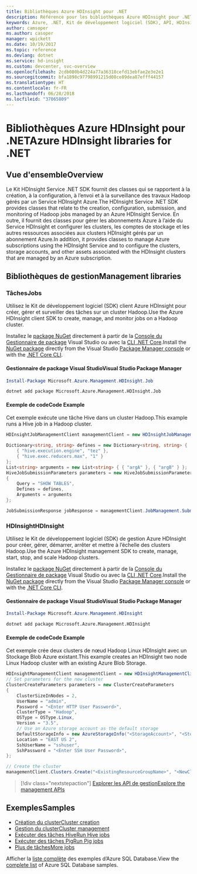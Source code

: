 ```yaml
---
title: Bibliothèques Azure HDInsight pour .NET
description: Référence pour les bibliothèques Azure HDInsight pour .NET
keywords: Azure, .NET, Kit de développement logiciel (SDK), API, HDInsight
author: camsoper
ms.author: casoper
manager: wpickett
ms.date: 10/19/2017
ms.topic: reference
ms.devlang: dotnet
ms.service: hd-insight
ms.custom: devcenter, svc-overview
ms.openlocfilehash: 2cdb080b4d224a77a36318cefd13ebfae2e3e2e1
ms.sourcegitcommit: bfa1898c97798991215d08ce89dea87efff44157
ms.translationtype: HT
ms.contentlocale: fr-FR
ms.lasthandoff: 06/28/2018
ms.locfileid: "37065809"
---
```

# <a name="azure-hdinsight-libraries-for-net"></a><span data-ttu-id="142ec-104">Bibliothèques Azure HDInsight pour .NET</span><span class="sxs-lookup"><span data-stu-id="142ec-104">Azure HDInsight libraries for .NET</span></span>

## <a name="overview"></a><span data-ttu-id="142ec-105">Vue d'ensemble</span><span class="sxs-lookup"><span data-stu-id="142ec-105">Overview</span></span>

<span data-ttu-id="142ec-106">Le Kit HDInsight Service .NET SDK fournit des classes qui se rapportent à la création, à la configuration, à l’envoi et à la surveillance des travaux Hadoop gérés par un Service HDInsight Azure.</span><span class="sxs-lookup"><span data-stu-id="142ec-106">The HDInsight Service .NET SDK provides classes that relate to the creation, configuration, submission, and monitoring of Hadoop jobs managed by an Azure HDInsight Service.</span></span> <span data-ttu-id="142ec-107">En outre, il fournit des classes pour gérer les abonnements Azure à l’aide du Service HDInsight et configurer les clusters, les comptes de stockage et les autres ressources associées aux clusters HDInsight gérés par un abonnement Azure.</span><span class="sxs-lookup"><span data-stu-id="142ec-107">In addition, it provides classes to manage Azure subscriptions using the HDInsight Service and to configure the clusters, storage accounts, and other assets associated with the HDInsight clusters that are managed by an Azure subscription.</span></span>

## <a name="management-libraries"></a><span data-ttu-id="142ec-108">Bibliothèques de gestion</span><span class="sxs-lookup"><span data-stu-id="142ec-108">Management libraries</span></span>

### <a name="jobs"></a><span data-ttu-id="142ec-109">Tâches</span><span class="sxs-lookup"><span data-stu-id="142ec-109">Jobs</span></span>

<span data-ttu-id="142ec-110">Utilisez le Kit de développement logiciel (SDK) client Azure HDInsight pour créer, gérer et surveiller des tâches sur un cluster Hadoop.</span><span class="sxs-lookup"><span data-stu-id="142ec-110">Use the Azure HDInsight client SDK to create, manage, and monitor jobs on a Hadoop cluster.</span></span> 

<span data-ttu-id="142ec-111">Installez le [package NuGet](https://www.nuget.org/packages/Microsoft.Azure.Management.HDInsight.Job) directement à partir de la [Console du Gestionnaire de package][PackageManager] Visual Studio ou avec la [CLI .NET Core][DotNetCLI].</span><span class="sxs-lookup"><span data-stu-id="142ec-111">Install the [NuGet package](https://www.nuget.org/packages/Microsoft.Azure.Management.HDInsight.Job) directly from the Visual Studio [Package Manager console][PackageManager] or with the [.NET Core CLI][DotNetCLI].</span></span>

#### <a name="visual-studio-package-manager"></a><span data-ttu-id="142ec-112">Gestionnaire de package Visual Studio</span><span class="sxs-lookup"><span data-stu-id="142ec-112">Visual Studio Package Manager</span></span>

```powershell
Install-Package Microsoft.Azure.Management.HDInsight.Job
```

```bash
dotnet add package Microsoft.Azure.Management.HDInsight.Job
```

#### <a name="code-example"></a><span data-ttu-id="142ec-113">Exemple de code</span><span class="sxs-lookup"><span data-stu-id="142ec-113">Code Example</span></span>

<span data-ttu-id="142ec-114">Cet exemple exécute une tâche Hive dans un cluster Hadoop.</span><span class="sxs-lookup"><span data-stu-id="142ec-114">This example runs a Hive job in a Hadoop cluster.</span></span>

```csharp
HDInsightJobManagementClient managementClient = new HDInsightJobManagementClient(clusterUri, credentials);

Dictionary<string, string> defines = new Dictionary<string, string> {
    { "hive.execution.engine", "tez" },
    { "hive.exec.reducers.max", "1" }
};
List<string> arguments = new List<string> { { "argA" }, { "argB" } };
HiveJobSubmissionParameters parameters = new HiveJobSubmissionParameters
{
    Query = "SHOW TABLES",
    Defines = defines,
    Arguments = arguments
};

JobSubmissionResponse jobResponse = managementClient.JobManagement.SubmitHiveJob(parameters);
```

### <a name="hdinsight"></a><span data-ttu-id="142ec-115">HDInsight</span><span class="sxs-lookup"><span data-stu-id="142ec-115">HDInsight</span></span>

<span data-ttu-id="142ec-116">Utilisez le Kit de développement logiciel (SDK) de gestion Azure HDInsight pour créer, gérer, démarrer, arrêter et mettre à l’échelle des clusters Hadoop.</span><span class="sxs-lookup"><span data-stu-id="142ec-116">Use the Azure HDInsight management SDK to create, manage, start, stop, and scale Hadoop clusters.</span></span>

<span data-ttu-id="142ec-117">Installez le [package NuGet](https://www.nuget.org/packages/Microsoft.Azure.Management.HDInsight) directement à partir de la [Console du Gestionnaire de package][PackageManager] Visual Studio ou avec la [CLI .NET Core][DotNetCLI].</span><span class="sxs-lookup"><span data-stu-id="142ec-117">Install the [NuGet package](https://www.nuget.org/packages/Microsoft.Azure.Management.HDInsight) directly from the Visual Studio [Package Manager console][PackageManager] or with the [.NET Core CLI][DotNetCLI].</span></span>

#### <a name="visual-studio-package-manager"></a><span data-ttu-id="142ec-118">Gestionnaire de package Visual Studio</span><span class="sxs-lookup"><span data-stu-id="142ec-118">Visual Studio Package Manager</span></span>

```powershell
Install-Package Microsoft.Azure.Management.HDInsight
```

```bash
dotnet add package Microsoft.Azure.Management.HDInsight
```

#### <a name="code-example"></a><span data-ttu-id="142ec-119">Exemple de code</span><span class="sxs-lookup"><span data-stu-id="142ec-119">Code Example</span></span>

<span data-ttu-id="142ec-120">Cet exemple crée deux clusters de nœud Hadoop Linux HDInsight avec un Stockage Blob Azure existant.</span><span class="sxs-lookup"><span data-stu-id="142ec-120">This example creates an HDInsight two node Linux Hadoop cluster with an existing Azure Blob Storage.</span></span>

```csharp
HDInsightManagementClient managementClient = new HDInsightManagementClient(authToken);
// Set parameters for the new cluster
ClusterCreateParameters parameters = new ClusterCreateParameters
{
    ClusterSizeInNodes = 2,
    UserName = "admin",
    Password = "<Enter HTTP User Password>",
    ClusterType = "Hadoop",
    OSType = OSType.Linux,
    Version = "3.5",
    // Use an Azure storage account as the default storage
    DefaultStorageInfo = new AzureStorageInfo("<StorageAccount>", "<StorageKey>", "<BlobContainerName>"),
    Location = "EAST US 2",
    SshUserName = "sshuser",
    SshPassword = "<Enter SSH User Password>",
};

// Create the cluster
managementClient.Clusters.Create("<ExistingResourceGroupName>", "<NewClusterName>", parameters);
```

> [!div class="nextstepaction"]
> [<span data-ttu-id="142ec-121">Explorer les API de gestion</span><span class="sxs-lookup"><span data-stu-id="142ec-121">Explore the management APIs</span></span>](/dotnet/api/overview/azure/hdinsights/management)


## <a name="samples"></a><span data-ttu-id="142ec-122">Exemples</span><span class="sxs-lookup"><span data-stu-id="142ec-122">Samples</span></span>

- [<span data-ttu-id="142ec-123">Création du cluster</span><span class="sxs-lookup"><span data-stu-id="142ec-123">Cluster creation</span></span>](https://docs.microsoft.com/azure/hdinsight/hdinsight-hadoop-create-linux-clusters-dotnet-sdk)
- [<span data-ttu-id="142ec-124">Gestion du cluster</span><span class="sxs-lookup"><span data-stu-id="142ec-124">Cluster management</span></span>](https://docs.microsoft.com/azure/hdinsight/hdinsight-administer-use-dotnet-sdk)
- [<span data-ttu-id="142ec-125">Exécuter des tâches Hive</span><span class="sxs-lookup"><span data-stu-id="142ec-125">Run Hive jobs</span></span>](https://docs.microsoft.com/azure/hdinsight/hdinsight-hadoop-use-hive-dotnet-sdk)
- [<span data-ttu-id="142ec-126">Exécuter des tâches Pig</span><span class="sxs-lookup"><span data-stu-id="142ec-126">Run Pig jobs</span></span>](https://docs.microsoft.com/azure/hdinsight/hdinsight-hadoop-use-pig-dotnet-sdk)
- [<span data-ttu-id="142ec-127">Plus de tâches</span><span class="sxs-lookup"><span data-stu-id="142ec-127">More jobs</span></span>](https://docs.microsoft.com/azure/hdinsight/hdinsight-submit-hadoop-jobs-programmatically)

<span data-ttu-id="142ec-128">Afficher la [liste complète](https://azure.microsoft.com/resources/samples/?platform=dotnet&service=hdinsight) des exemples d’Azure SQL Database.</span><span class="sxs-lookup"><span data-stu-id="142ec-128">View the [complete list](https://azure.microsoft.com/resources/samples/?platform=dotnet&service=hdinsight) of Azure SQL Database samples.</span></span>

[PackageManager]: https://docs.microsoft.com/nuget/tools/package-manager-console
[DotNetCLI]: https://docs.microsoft.com/dotnet/core/tools/dotnet-add-package
